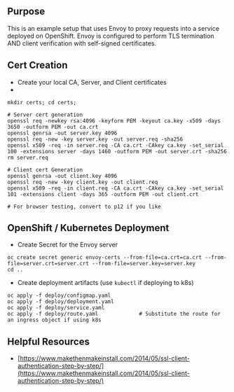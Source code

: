 ## Purpose
This is an example setup that uses Envoy to proxy requests into a service deployed on OpenShift. Envoy is configured to perform TLS termination AND client verification with self-signed certificates.  

## Cert Creation

- Create your local CA, Server, and Client certificates
- 
```
mkdir certs; cd certs;

# Server cert generation
openssl req -newkey rsa:4096 -keyform PEM -keyout ca.key -x509 -days 3650 -outform PEM -out ca.crt
openssl genrsa -out server.key 4096
openssl req -new -key server.key -out server.req -sha256
openssl x509 -req -in server.req -CA ca.crt -CAkey ca.key -set_serial 100 -extensions server -days 1460 -outform PEM -out server.crt -sha256
rm server.req

# Client cert Generation
openssl genrsa -out client.key 4096
openssl req -new -key client.key -out client.req
openssl x509 -req -in client.req -CA ca.crt -CAkey ca.key -set_serial 101 -extensions client -days 365 -outform PEM -out client.crt

# For browser testing, convert to p12 if you like

```

## OpenShift / Kubernetes Deployment

- Create Secret for the Envoy server

```
oc create secret generic envoy-certs --from-file=ca.crt=ca.crt --from-file=server.crt=server.crt --from-file=server.key=server.key
cd ..
```

- Create deployment artifacts (use `kubectl` if deploying to k8s)

```
oc apply -f deploy/configmap.yaml
oc apply -f deploy/deployment.yaml
oc apply -f deploy/service.yaml
oc apply -f deploy/route.yaml             # Substitute the route for an ingress object if using k8s
```


## Helpful Resources
- [https://www.makethenmakeinstall.com/2014/05/ssl-client-authentication-step-by-step/](https://www.makethenmakeinstall.com/2014/05/ssl-client-authentication-step-by-step/)